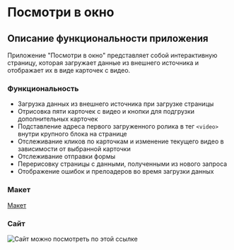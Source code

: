 # Посмотри в окно

Описание функциональности приложения
----------------------------------------

Приложение "Посмотри в окно" представляет собой интерактивную страницу, которая загружает данные из внешнего источника и отображает их в виде карточек с видео.

### Функциональность

* Загрузка данных из внешнего источника при загрузке страницы
* Отрисовка пяти карточек с видео и кнопки для подгрузки дополнительных карточек
* Подставление адреса первого загруженного ролика в тег `<video>` внутри крупного блока на странице
* Отслеживание кликов по карточкам и изменение текущего видео в зависимости от выбранной карточки
* Отслеживание отправки формы 
* Перерисовку страницы с данными, полученными из нового запроса
* Отображение ошибок и прелоадеров во время загрузки данных

### Макет

[Макет](https://www.figma.com/design/vCfXwrcREKdx7cs4aJuHPg/FD--2-%D1%81%D0%BF%D1%80%D0%B8%D0%BD%D1%82.-%D0%9F%D1%80%D0%BE%D0%B5%D0%BA%D1%82%D0%BD%D0%B0%D1%8F-%D1%80%D0%B0%D0%B1%D0%BE%D1%82%D0%B0?node-id=0-1&p=f&t=rEnDHKroD4sP091a-0)

### Сайт

![Сайт можно посмотреть по этой ссылке](https://stremousoff.github.io/posmotri-v-okno-fd/)
